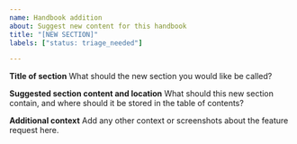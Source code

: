 ```yaml
---
name: Handbook addition
about: Suggest new content for this handbook
title: "[NEW SECTION]"
labels: ["status: triage_needed"]

---
```


**Title of section**
What should the new section you would like be called?

**Suggested section content and location**
What should this new section contain, and where should it be stored in the table of contents?

**Additional context**
Add any other context or screenshots about the feature request here.
